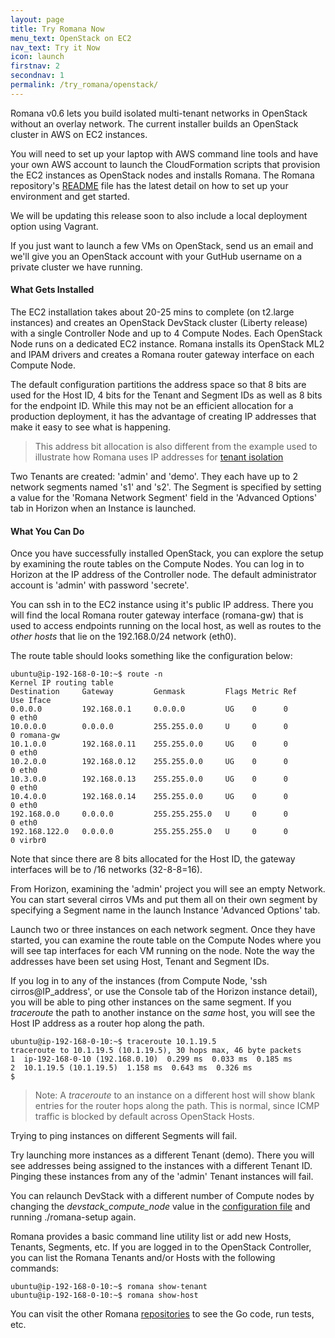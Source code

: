 ```yaml
---
layout: page
title: Try Romana Now
menu_text: OpenStack on EC2
nav_text: Try it Now
icon: launch
firstnav: 2
secondnav: 1
permalink: /try_romana/openstack/
---
```


Romana v0.6 lets you build isolated multi-tenant networks in OpenStack without an overlay network. The current installer builds an OpenStack cluster in AWS on EC2 instances.

You will need to set up your laptop with AWS command line tools and have your own AWS account to launch the CloudFormation scripts that provision the EC2 instances as OpenStack nodes and installs Romana. The Romana repository's [README]( https://github.com/romana/romana/blob/release-v0.6.1/README.md) file has the latest detail on how to set up your environment and get started. 

We will be updating this release soon to also include a local deployment option using Vagrant.

If you just want to launch a few VMs on OpenStack, send us an email and we'll give you an OpenStack account with your GutHub username on a private cluster we have running.

#### What Gets Installed

The EC2 installation takes about 20-25 mins to complete (on t2.large instances) and creates an OpenStack DevStack cluster (Liberty release) with a single Controller Node and up to 4 Compute Nodes. Each OpenStack Node runs on a dedicated EC2 instance. Romana installs its OpenStack ML2 and IPAM drivers and creates a Romana router gateway interface on each Compute Node. 

The default configuration partitions the address space so that 8 bits are used for the Host ID, 4 bits for the Tenant and Segment IDs as well as 8 bits for the endpoint ID. While this may not be an efficient allocation for a production deployment, it has the advantage of creating IP addresses that make it easy to see what is happening. 

>  This address bit allocation is also different from the example used to illustrate how Romana uses IP addresses for [tenant isolation](/how/romana_details/#romana-tenant-isolation)

Two Tenants are created: 'admin' and 'demo'. They each have up to 2 network segments named 's1' and 's2'. The Segment is specified by setting a value for the 'Romana Network Segment' field in the 'Advanced Options' tab in Horizon when an Instance is launched. 


#### What You Can Do

Once you have successfully installed OpenStack, you can explore the setup by examining the route tables on the Compute Nodes. You can log in to Horizon at the IP address of the Controller node. The default administrator account is 'admin' with password 'secrete'. 

You can ssh in to the EC2 instance using it's public IP address. There you will find the local Romana router gateway interface (romana-gw) that is used to access endpoints running on the local host, as well as routes to the *other hosts* that lie on the 192.168.0/24 network (eth0). 

The route table should looks something like the configuration below:

    ubuntu@ip-192-168-0-10:~$ route -n
    Kernel IP routing table
    Destination     Gateway         Genmask         Flags Metric Ref    Use Iface
    0.0.0.0         192.168.0.1     0.0.0.0         UG    0      0        0 eth0
    10.0.0.0        0.0.0.0         255.255.0.0     U     0      0        0 romana-gw
    10.1.0.0        192.168.0.11    255.255.0.0     UG    0      0        0 eth0
    10.2.0.0        192.168.0.12    255.255.0.0     UG    0      0        0 eth0
    10.3.0.0        192.168.0.13    255.255.0.0     UG    0      0        0 eth0
    10.4.0.0        192.168.0.14    255.255.0.0     UG    0      0        0 eth0
    192.168.0.0     0.0.0.0         255.255.255.0   U     0      0        0 eth0
    192.168.122.0   0.0.0.0         255.255.255.0   U     0      0        0 virbr0

Note that since there are 8 bits allocated for the Host ID, the gateway interfaces will be to /16 networks (32-8-8=16). 

From Horizon, examining the 'admin' project you will see an empty Network. You can start several cirros VMs and put them all on their own segment by specifying a Segment name in the launch Instance 'Advanced Options' tab.

Launch two or three instances on each network segment. Once they have started, you can examine the route table on the Compute Nodes where you will see tap interfaces for each VM running on the node. Note the way the addresses have been set using Host, Tenant and Segment IDs.

If you log in to any of the instances (from Compute Node, 'ssh cirros@IP_address', or use the Console tab of the Horizon instance detail), you will be able to ping other instances on the same segment. If you *traceroute* the path to another instance on the *same* host, you will see the Host IP address as a router hop along the path. 


    ubuntu@ip-192-168-0-10:~$ traceroute 10.1.19.5
    traceroute to 10.1.19.5 (10.1.19.5), 30 hops max, 46 byte packets
    1  ip-192-168-0-10 (192.168.0.10)  0.299 ms  0.033 ms  0.185 ms
    2  10.1.19.5 (10.1.19.5)  1.158 ms  0.643 ms  0.326 ms
    $

>Note: A *traceroute* to an instance on a different host will show blank entries for the router hops along the path. This is normal, since ICMP traffic is blocked by default across OpenStack Hosts.

Trying to ping instances on different Segments will fail.

Try launching more instances as a different Tenant (demo). There you will see addresses being assigned to the instances with a different Tenant ID. Pinging these instances from any of the 'admin' Tenant instances will fail.

You can relaunch DevStack with a different number of Compute nodes by changing the *devstack_compute_node* value in the [configuration file](https://github.com/romana/romana/blob/master/romana-install/group_vars/all) and running ./romana-setup again.

Romana provides a basic command line utility list or add new Hosts, Tenants, Segments, etc.  If you are logged in to the OpenStack Controller, you can list the Romana Tenants and/or Hosts with the following commands:

	ubuntu@ip-192-168-0-10:~$ romana show-tenant
	ubuntu@ip-192-168-0-10:~$ romana show-host

You can visit the other Romana [repositories](https://github.com/romana/core) to see the Go code, run tests, etc.
